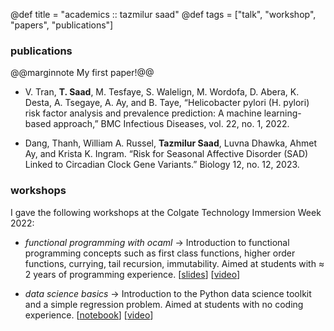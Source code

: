 @def title = "academics :: tazmilur saad"
@def tags = ["talk", "workshop", "papers", "publications"]

### publications

@@marginnote My first paper!@@
- V. Tran, **T. Saad**, M. Tesfaye, S. Walelign, M. Wordofa, D. Abera, K. Desta, A. Tsegaye, A. Ay, and B. Taye, “Helicobacter&nbsp;pylori&nbsp;(H. pylori) risk factor analysis and prevalence prediction: A machine learning-based approach,” BMC Infectious Diseases, vol. 22, no. 1, 2022.

- Dang, Thanh, William A. Russel, **Tazmilur Saad**, Luvna Dhawka, Ahmet Ay, and Krista K. Ingram. “Risk for Seasonal Affective Disorder (SAD) Linked to Circadian Clock Gene Variants.” Biology 12, no. 12, 2023.

### workshops

I gave the following workshops at the Colgate Technology Immersion Week 2022:

- _functional programming with ocaml_ $\rightarrow$ Introduction to functional programming concepts such as first class functions, higher order functions, currying, tail recursion, immutability. Aimed at students with $\approx$ 2 years of programming experience. [[slides](/academics/FunctionalProgrammingwithOCaml.pdf)] [[video](https://www.youtube.com/watch?v=iHLdlNSqXfE)]

- _data science basics_ $\rightarrow$ Introduction to the Python data science toolkit and a simple regression problem. Aimed at students with no coding experience. [[notebook](https://github.com/techimmersionweek22/data-science/blob/main/ds.ipynb)] [[video](https://youtu.be/y6WKOFUsrGA])]
